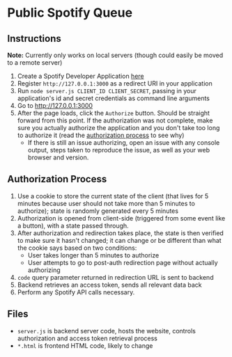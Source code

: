 # Public Spotify Queue

## Instructions

**Note:** Currently only works on local servers (though could easily be moved to a remote server)

1. Create a Spotify Developer Application [here](https://developer.spotify.com/dashboard/)
2. Register `http://127.0.0.1:3000` as a redirect URI in your application
3. Run `node server.js CLIENT_ID CLIENT_SECRET`, passing in your application's id and secret credentials as command line arguments
4. Go to http://127.0.0.1:3000
5. After the page loads, click the `Authorize` button. Should be straight forward from this point. If the authorization was not complete, make sure you actually authorize the application and you don't take too long to authorize it (read the [authorization process](#auth-proc) to see why)
	+ If there is still an issue authorizing, open an issue with any console output, steps taken to reproduce the issue, as well as your web browser and version.

## <a id="auth-proc"></a> Authorization Process

1. Use a cookie to store the current state of the client (that lives for 5 minutes because user should not take more than 5 minutes to authorize); state is randomly generated every 5 minutes
2. Authorization is opened from client-side (triggered from some event like a button), with a state passed through.
3. After authorization and redirection takes place, the state is then verified to make sure it hasn't changed; it can change or be different than what the cookie says based on two conditions:
	+ User takes longer than 5 minutes to authorize
	+ User attempts to go to post-auth redirection page without actually authorizing
4. `code` query parameter returned in redirection URL is sent to backend
5. Backend retrieves an access token, sends all relevant data back
6. Perform any Spotify API calls necessary.

## Files

+ `server.js` is backend server code, hosts the website, controls authorization and access token retrieval process
+ `*.html` is frontend HTML code, likely to change
